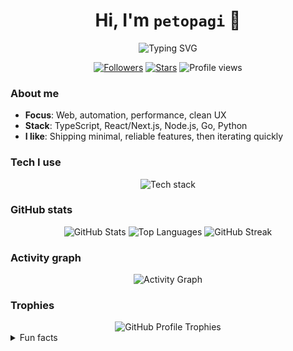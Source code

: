 <div align="center">

  <h1>Hi, I'm <code>petopagi</code> 👋</h1>

  <img src="https://readme-typing-svg.demolab.com?font=Menlo&weight=700&size=22&duration=3000&pause=900&center=true&vCenter=true&width=520&lines=Builder.+Open-source+enthusiast.+Always+learning.;Clean+UX+%26+DX+first.;Automate+the+boring+stuff." alt="Typing SVG" />

  <p>
    <a href="https://github.com/petopagi?tab=followers"><img alt="Followers" src="https://img.shields.io/github/followers/petopagi?color=0e75b6&label=Followers&logo=github&style=for-the-badge"></a>
    <a href="https://github.com/petopagi"><img alt="Stars" src="https://img.shields.io/github/stars/petopagi?affiliations=OWNER&color=ffd700&label=Stars&logo=github&style=for-the-badge"></a>
    <img alt="Profile views" src="https://komarev.com/ghpvc/?username=petopagi&color=blueviolet&style=for-the-badge"/>
  </p>

</div>

### About me

- **Focus**: Web, automation, performance, clean UX
- **Stack**: TypeScript, React/Next.js, Node.js, Go, Python
- **I like**: Shipping minimal, reliable features, then iterating quickly

### Tech I use

<div align="center">

  <img alt="Tech stack" src="https://skillicons.dev/icons?i=ts,react,nextjs,nodejs,go,python,postgres,redis,docker,vercel,git&perline=11" />

</div>

### GitHub stats

<div align="center">

  <picture>
    <source
      srcset="https://github-readme-stats.vercel.app/api?username=petopagi&show_icons=true&hide_border=true&rank_icon=github&count_private=true&include_all_commits=true&theme=github_dark"
      media="(prefers-color-scheme: dark)"
    />
    <img
      src="https://github-readme-stats.vercel.app/api?username=petopagi&show_icons=true&hide_border=true&rank_icon=github&count_private=true&include_all_commits=true"
      alt="GitHub Stats"
    />
  </picture>

  <picture>
    <source
      srcset="https://github-readme-stats.vercel.app/api/top-langs/?username=petopagi&layout=compact&hide_border=true&theme=github_dark"
      media="(prefers-color-scheme: dark)"
    />
    <img
      src="https://github-readme-stats.vercel.app/api/top-langs/?username=petopagi&layout=compact&hide_border=true"
      alt="Top Languages"
    />
  </picture>

  <picture>
    <source
      srcset="https://streak-stats.demolab.com?user=petopagi&theme=github-dark-blue&hide_border=true"
      media="(prefers-color-scheme: dark)"
    />
    <img
      src="https://streak-stats.demolab.com?user=petopagi&hide_border=true"
      alt="GitHub Streak"
    />
  </picture>

</div>

### Activity graph

<div align="center">

  <img alt="Activity Graph" src="https://github-readme-activity-graph.vercel.app/graph?username=petopagi&theme=github-compact&hide_border=true" />

</div>

### Trophies

<div align="center">

  <img alt="GitHub Profile Trophies" src="https://github-profile-trophy.vercel.app/?username=petopagi&theme=algolia&no-frame=true&no-bg=true&margin-w=10&margin-h=10" />

</div>

<details>
  <summary>Fun facts</summary>

  - I automate repetitive tasks so I never have to do them twice.
  - I prefer minimalism: fewer deps, clearer code, better UX.
  - Always open to interesting collabs — reach out!

</details>


